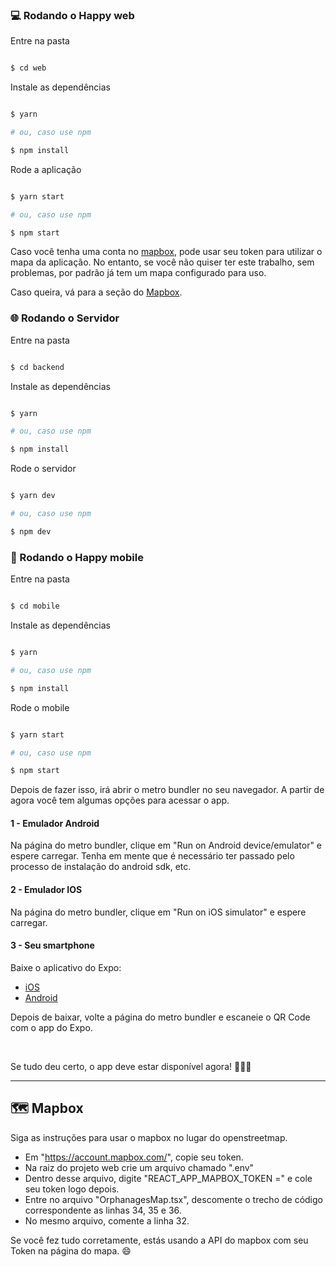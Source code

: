 ### 💻 Rodando o Happy web

Entre na pasta

```bash

$ cd web

```
Instale as dependências

```bash

$ yarn

# ou, caso use npm

$ npm install

```

Rode a aplicação

```bash

$ yarn start

# ou, caso use npm

$ npm start

```

Caso você tenha uma conta no [mapbox](https://www.mapbox.com/), pode usar seu token para utilizar o mapa da aplicação. No entanto, se você não quiser 
ter este trabalho, sem problemas, por padrão já tem um mapa configurado para uso.

Caso queira, vá para a seção do <a href="#-mapbox">Mapbox</a>.

### 🌐 Rodando o Servidor

Entre na pasta

```bash

$ cd backend

```
Instale as dependências

```bash

$ yarn

# ou, caso use npm

$ npm install

```

Rode o servidor

```bash

$ yarn dev

# ou, caso use npm

$ npm dev

```

### 📱 Rodando o Happy mobile 

Entre na pasta

```bash

$ cd mobile

```
Instale as dependências

```bash

$ yarn

# ou, caso use npm

$ npm install

```

Rode o mobile

```bash

$ yarn start

# ou, caso use npm

$ npm start

```

Depois de fazer isso, irá abrir o metro bundler no seu navegador. A partir de agora você tem algumas opções para acessar o app.

#### 1 - Emulador Android
 Na página do metro bundler, clique em "Run on Android device/emulator" e espere carregar. Tenha em mente que é necessário ter passado pelo processo de instalação
 do android sdk, etc.

#### 2 - Emulador IOS
 Na página do metro bundler, clique em "Run on iOS simulator" e espere carregar.
 
#### 3 - Seu smartphone
 Baixe o aplicativo do Expo:
  - [iOS](https://itunes.apple.com/app/apple-store/id982107779)
  - [Android](https://play.google.com/store/apps/details?id=host.exp.exponent&referrer=www)
 
 Depois de baixar, volte a página do metro bundler e escaneie o QR Code com o app do Expo.

<br>

Se tudo deu certo, o app deve estar disponível agora! 👩🏽‍🔧

---

## 🗺 Mapbox

Siga as instruções para usar o mapbox no lugar do openstreetmap.

- Em "https://account.mapbox.com/", copie seu token.
- Na raiz do projeto web crie um arquivo chamado ".env"
- Dentro desse arquivo, digite "REACT_APP_MAPBOX_TOKEN =" e cole seu token logo depois.
- Entre no arquivo "OrphanagesMap.tsx", descomente o trecho de código correspondente as linhas 34, 35 e 36.
- No mesmo arquivo, comente a linha 32.

Se você fez tudo corretamente, estás usando a API do mapbox com seu Token na página do mapa. 😄
